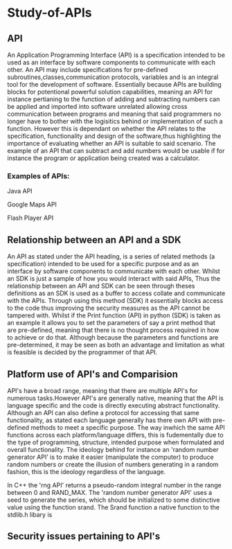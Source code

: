 # Study-of-APIs

## API
An Application Programming Interface (API) is a specification intended to be used as an interface by software components to communicate with each other. An API may include specifications for pre-defined subroutines,classes,communication protocols, variables and is an integral tool for the development of software. Essentially because APIs are building blocks for potentional powerful solution capabilities, meaning an API for instance pertianing to the function of adding and subtracting numbers can be applied and imported into software unrelated allowing cross communication between programs and meaning that said programmers no longer have to bother with the logisitics behind or implementation of such a function. However this is dependant on whether the API relates to the specification, functionality and design of the software,thus highlighting the importance of evaluating whether an API is suitable to said scenario. The example of an API that can subtract and add numbers would be usable if for instance the program or application being created was a calculator. 

### Examples of APIs:
Java API

Google Maps API

Flash Player API


##  Relationship between an API and a SDK
An API as stated under the API heading, is a series of related methods (a specification) intended to be used for a specific purpose and as an interface by software components to communicate with each other. Whilst an SDK is just a sample of how you would interact with said APIs, Thus the relationship between an API and SDK can be seen through theses definitions as an SDK is used as a buffer to access collate and communicate with the APIs. Through using this method (SDK) it essentially blocks access to the code thus improving the security measures as the API cannot be tampered with. Whilst if the Print function (API) in python (SDK) is taken as an example it allows you to set the parameters of say a print method that are pre-defined, meaning that there is no thought process required in how to achieve or do that. Although because the parameters and functions are pre-determined, it may be seen as both an advantage and limitation as what is feasible is decided by the programmer of that API.

## Platform use of API's and Comparision 

API's have a broad range, meaning that there are multiple API's for numerous tasks.However API's are generally native, meaning that the API is language specific and the code is directly executing abstract functionality. Although an API can also define a protocol for accessing that same functionality, as stated each language generally has there own API with pre-defined methods to meet a specific purpose. The way inwhich the same API functions across each platform/language differs, this is fudementally due to the type of programming, structure, intended purpose when formulated and overall functionality. The ideology behind for instance an 'random number generator API' is to make it easier (manipulate the computer) to produce random numbers or create the illusion of numbers generating in a random fashion, this is the ideology regardless of the language. 

In C++ the 'rng API' returns a pseudo-random integral number in the range between 0 and RAND_MAX. The 'random number generator API' uses a seed to generate the series, which should be initialized to some distinctive value using the function srand. The Srand function a native function to the stdlib.h libary is 

## Security issues pertaining to API's











